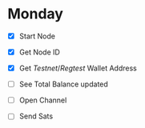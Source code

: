# Monday

- [x] Start Node

- [x] Get Node ID

- [x] Get *Testnet*/*Regtest* Wallet Address

- [ ] See Total Balance updated

- [ ] Open Channel

- [ ] Send Sats
